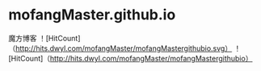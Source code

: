 # mofangMaster.github.io
魔方博客
！[HitCount]（http://hits.dwyl.com/mofangMaster/mofangMastergithubio.svg）
！[HitCount]（http://hits.dwyl.com/mofangMaster/mofangMastergithubio）
